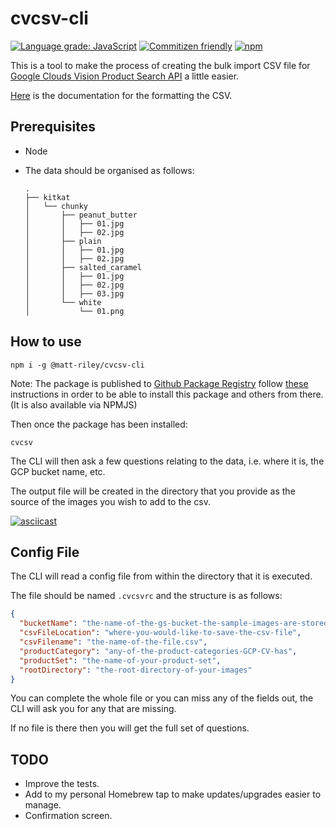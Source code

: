 # cvcsv-cli

[![Language grade: JavaScript](https://img.shields.io/lgtm/grade/javascript/g/matt-riley/cvcsv-cli.svg?logo=lgtm&logoWidth=18)](https://lgtm.com/projects/g/matt-riley/cvcsv-cli/context:javascript) [![Commitizen friendly](https://img.shields.io/badge/commitizen-friendly-brightgreen.svg)](http://commitizen.github.io/cz-cli/) [![npm](https://img.shields.io/npm/dm/@matt-riley/cvcsv-cli)](https://www.npmjs.com/package/@matt-riley/cvcsv-cli)

This is a tool to make the process of creating the bulk import CSV file for [Google Clouds Vision Product Search API](https://cloud.google.com/vision/product-search/docs/) a little easier.

[Here](https://cloud.google.com/vision/product-search/docs/csv-format) is the documentation for the formatting the CSV.

## Prerequisites

- Node
- The data should be organised as follows:

  ```shell
  .
  ├── kitkat
  │   └── chunky
  │       ├── peanut_butter
  │       │   ├── 01.jpg
  │       │   ├── 02.jpg
  │       ├── plain
  │       │   ├── 01.jpg
  │       │   ├── 02.jpg
  │       ├── salted_caramel
  │       │   ├── 01.jpg
  │       │   ├── 02.jpg
  │       │   ├── 03.jpg
  │       └── white
  │           └── 01.png
  ```

## How to use

```shell
npm i -g @matt-riley/cvcsv-cli
```

Note: The package is published to [Github Package Registry](https://github.com/features/package-registry) follow [these](https://help.github.com/en/articles/configuring-npm-for-use-with-github-package-registry#installing-a-package) instructions in order to be able to install this package and others from there. (It is also available via NPMJS)

Then once the package has been installed:

```shell
cvcsv
```

The CLI will then ask a few questions relating to the data, i.e. where it is, the GCP bucket name, etc.

The output file will be created in the directory that you provide as the source of the images you wish to add to the csv.

[![asciicast](https://asciinema.org/a/CF38ujjDZmvxUwmsWVM9DZ75E.svg)](https://asciinema.org/a/CF38ujjDZmvxUwmsWVM9DZ75E)

## Config File

The CLI will read a config file from within the directory that it is executed.

The file should be named `.cvcsvrc` and the structure is as follows:

```json
{
  "bucketName": "the-name-of-the-gs-bucket-the-sample-images-are-stored",
  "csvFileLocation": "where-you-would-like-to-save-the-csv-file",
  "csvFilename": "the-name-of-the-file.csv",
  "productCategory": "any-of-the-product-categories-GCP-CV-has",
  "productSet": "the-name-of-your-product-set",
  "rootDirectory": "the-root-directory-of-your-images"
}
```

You can complete the whole file or you can miss any of the fields out, the CLI will ask you for any that are missing.

If no file is there then you will get the full set of questions.

## TODO

- Improve the tests.
- Add to my personal Homebrew tap to make updates/upgrades easier to manage.
- Confirmation screen.
